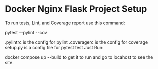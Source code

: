 # Docker Nginx Flask Project Setup

To run tests, Lint, and Coverage report use this command:

pytest  --pylint --cov

.pylintrc is the config for pylint
.coveragerc is the config for coverage
setup.py is a config file for pytest
test
Just Run:

docker compose up --build to get it to run and go to locahost to see the site.
